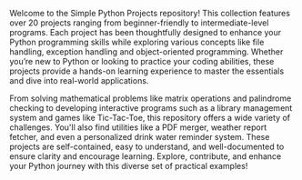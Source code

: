 Welcome to the Simple Python Projects repository! This collection features over 20 projects ranging from beginner-friendly to intermediate-level programs. Each project has been thoughtfully designed to enhance your Python programming skills while exploring various concepts like file handling, exception handling and object-oriented programming. Whether you’re new to Python or looking to practice your coding abilities, these projects provide a hands-on learning experience to master the essentials and dive into real-world applications.

From solving mathematical problems like matrix operations and palindrome checking to developing interactive programs such as a library management system and games like Tic-Tac-Toe, this repository offers a wide variety of challenges. You'll also find utilities like a PDF merger, weather report fetcher, and even a personalized drink water reminder system. These projects are self-contained, easy to understand, and well-documented to ensure clarity and encourage learning. Explore, contribute, and enhance your Python journey with this diverse set of practical examples!
